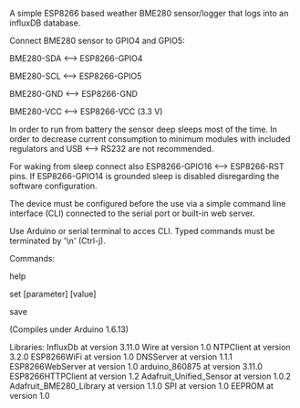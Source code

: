 A simple ESP8266 based weather BME280 sensor/logger that logs into an influxDB database.

Connect BME280 sensor to GPIO4 and GPIO5:

BME280-SDA <--> ESP8266-GPIO4	 

BME280-SCL <--> ESP8266-GPIO5	 

BME280-GND <--> ESP8266-GND

BME280-VCC <--> ESP8266-VCC (3.3 V)

In order to run from battery the sensor deep sleeps most of the time. In order to decrease current consumption to minimum modules with included regulators and USB <--> RS232 are not recommended.

For waking from sleep connect also ESP8266-GPIO16 <--> ESP8266-RST pins.
If ESP8266-GPIO14 is grounded sleep is disabled disregarding the software configuration. 

The device must be configured before the use via a simple command line interface (CLI) connected to the serial port or built-in web server. 

Use Arduino or serial terminal to acces CLI. Typed commands must be terminated by '\n' (Ctrl-j).

Commands:

help <command>

set [parameter] [value] 	

save

(Compiles under Arduino 1.6.13)

Libraries:
InfluxDb at version 3.11.0
Wire at version 1.0 
NTPClient at version 3.2.0 
ESP8266WiFi at version 1.0
DNSServer at version 1.1.1 
ESP8266WebServer at version 1.0
arduino_860875 at version 3.11.0 
ESP8266HTTPClient at version 1.2 
Adafruit_Unified_Sensor at version 1.0.2 
Adafruit_BME280_Library at version 1.1.0 
SPI at version 1.0
EEPROM at version 1.0 